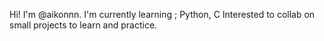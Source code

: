 Hi! I'm @aikonnn. 
I'm currently learning ; Python, C
Interested to collab on small projects to learn and practice.

